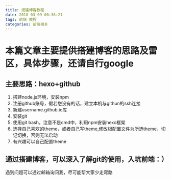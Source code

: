 ```yaml
---
title: 搭建博客教程
date: 2018-03-09 00:36:21
tags: 前端 教程
categories: 前端相关
---
```

# 本篇文章主要提供搭建博客的思路及雷区，具体步骤，还请自行google

## 主要思路：hexo+github
1. 搭建node,js环境，安装npm
2. 注册github账号，假若您没有的话，建立本机与githun的ssh连接
3. 新建username.github.io库
4. 安装git
5. 使用git bash，注意不是cmd中，利用npm安装hexo框架
6. 选择自己喜欢的theme，或者自己写theme,修改根配置文件为所选theme，切记切换，否则无法启动
7. 有兴趣可以自己配置theme


## 通过搭建博客，可以深入了解git的使用，入坑前端：）


遇到问题可以通过邮箱询问我，尽可能帮大家少走弯路
